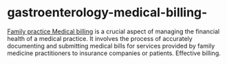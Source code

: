 # gastroenterology-medical-billing-
[Family practice Medical billing](https://expressmbs.com/manage-family-practice-medical-billing-with-our-services/) is a crucial aspect of managing the financial health of a medical practice. It involves the process of accurately documenting and submitting medical bills for services provided by family medicine practitioners to insurance companies or patients. Effective billing.
